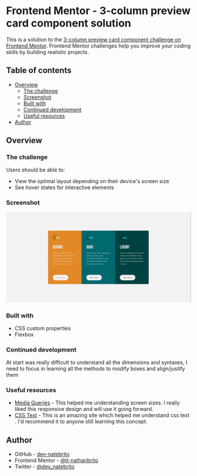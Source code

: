 # Frontend Mentor - 3-column preview card component solution

This is a solution to the [3-column preview card component challenge on Frontend Mentor](https://www.frontendmentor.io/challenges/3column-preview-card-component-pH92eAR2-). Frontend Mentor challenges help you improve your coding skills by building realistic projects. 

## Table of contents

- [Overview](#overview)
  - [The challenge](#the-challenge)
  - [Screenshot](#screenshot)
  - [Built with](#built-with)
  - [Continued development](#continued-development)
  - [Useful resources](#useful-resources)
- [Author](#author)



## Overview

### The challenge

Users should be able to:

- View the optimal layout depending on their device's screen size
- See hover states for interactive elements

### Screenshot

![](./screenshot.jpg)


### Built with


- CSS custom properties
- Flexbox


### Continued development

At start was really difficult to understand all the dimensions and syntaxes, I need to focus in learning all the methods to modify boxes and align/justify them

### Useful resources

- [Media Queries](https://www.w3schools.com/css/css_rwd_mediaqueries.asp) - This helped me understanding screen sizes. I really liked this responsive design and will use it going forward.
- [CSS Text](https://www.w3schools.com/css/css_text_spacing.asp) - This is an amazing site which helped me understand css text . I'd recommend it to anyone still learning this concept.


## Author

- GitHub - [dev-natebrito](https://github.com/dev-natebrito)
- Frontend Mentor - [@it-nathanbrito](https://www.frontendmentor.io/profile/it-nathanbrito)
- Twitter - [@dev_natebrito](https://twitter.com/dev_natebrito)



